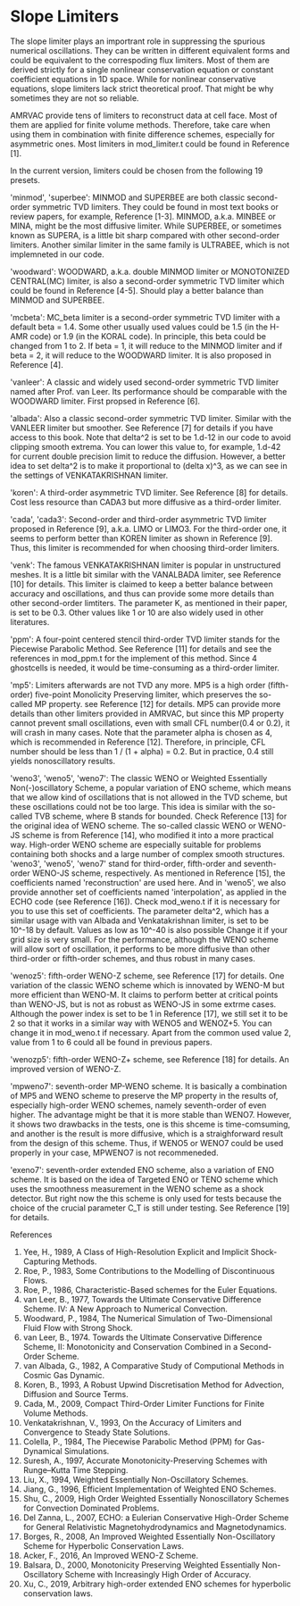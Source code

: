 # Slope Limiters

The slope limiter plays an importrant role in suppressing the spurious numerical oscillations.
They can be written in different equivalent forms and could be equivalent to the correspoding flux limiters.
Most of them are derived strictly for a single nonlinear conservation equation or constant coefficient equations in 1D space.
While for nonlinear conservative equations, slope limiters lack strict theoretical proof.
That might be why sometimes they are not so reliable.

AMRVAC provide tens of limiters to reconstruct data at cell face.
Most of them are applied for finite volume methods.
Therefore, take care when using them in combination with finite difference schemes, especially for asymmetric ones.
Most limiters in mod_limiter.t could be found in Reference [1].

In the current version, limiters could be chosen from the following 19 presets.

'minmod', 'superbee': MINMOD and SUPERBEE are both classic second-order symmetric TVD limiters. They could be found in most text books or review papers, for example, Reference [1-3]. MINMOD, a.k.a. MINBEE or MINA, might be the most diffusive limiter. While SUPERBEE, or sometimes known as SUPERA, is a little bit sharp compared with other second-order limiters. Another similar limiter in the same family is ULTRABEE, which is not implemneted in our code.

'woodward': WOODWARD, a.k.a. double MINMOD limiter or MONOTONIZED CENTRAL(MC) limiter, is also a second-order symmetric TVD limiter which could be found in Reference [4-5]. Should play a better balance than MINMOD and SUPERBEE.

'mcbeta': MC_beta limiter is a second-order symmetric TVD limiter with a default beta = 1.4. Some other usually used values could be 1.5 (in the H-AMR code) or 1.9 (in the KORAL code). In principle, this beta could be changed from 1 to 2. If beta = 1, it will reduce to the MINMOD limiter and if beta = 2, it will reduce to the WOODWARD limiter. It is also proposed in Reference [4].

'vanleer': A classic and widely used second-order symmetric TVD limiter named after Prof. van Leer. Its performance should be comparable with the WOODWARD limiter. First propsed in Reference [6].

'albada': Also a classic second-order symmetric TVD limiter. Similar with the VANLEER limiter but smoother. See Reference [7] for details if you have access to this book. Note that delta^2 is set to be 1.d-12 in our code to avoid clipping smooth extrema. You can lower this value to, for example, 1.d-42 for current double precision limit to reduce the diffusion. However, a better idea to set delta^2 is to make it proportional to (delta x)^3, as we can see in the settings of VENKATAKRISHNAN limiter.

'koren': A third-order asymmetric TVD limiter. See Reference [8] for details. Cost less resource than CADA3 but more diffusive as a third-order limiter.

'cada', 'cada3': Second-order and third-order asymmetric TVD limiter proposed in Reference [9], a.k.a. LIMO or LIMO3. For the third-order one, it seems to perform better than KOREN limiter as shown in Reference [9]. Thus, this limiter is recommended for when choosing third-order limiters.

'venk': The famous VENKATAKRISHNAN limiter is popular in unstructured meshes. It is a little bit similar with the VANALBADA limiter, see Reference [10] for details. This limiter is claimed to keep a better balance between accuracy and oscillations, and thus can provide some more details than other second-order limtiters. The parameter K, as mentioned in their paper, is set to be 0.3. Other values like 1 or 10 are also widely used in other literatures.

'ppm': A four-point centered stencil third-order TVD limiter stands for the Piecewise Parabolic Method. See Reference [11] for details and see the references in mod_ppm.t for the implement of this method. Since 4 ghostcells is needed, it would be time-consuming as a third-order limiter.

'mp5': Limiters afterwards are not TVD any more. MP5 is a high order (fifth-order) five-point Monolicity Preserving limiter, which preserves the so-called MP property. see Reference [12] for details. MP5 can provide more details than other limiters provided in AMRVAC, but since this MP property cannot prevent small oscillations, even with small CFL number(0.4 or 0.2), it will crash in many cases. Note that the parameter alpha is chosen as 4, which is recommended in Reference [12]. Therefore, in principle, CFL number should be less than 1 / (1 + alpha) = 0.2. But in practice, 0.4 still yields nonoscillatory results.

'weno3', 'weno5', 'weno7': The classic WENO or Weighted Essentially Non(-)oscillatory Scheme, a popular variation of ENO scheme, which means that we allow kind of oscillations that is not allowed in the TVD scheme, but these oscillations could not be too large. This idea is similar with the so-called TVB scheme, where B stands for bounded. Check Reference [13] for the original idea of WENO scheme. The so-called classic WENO or WENO-JS scheme is from Reference [14], who modified it into a more practical way. High-order WENO scheme are especially suitable for problems containing both shocks and a large number of complex smooth structures. 'weno3', 'weno5', 'weno7' stand for third-order, fifth-order and seventh-order WENO-JS scheme, respectively. As mentioned in Reference [15], the coefficients named 'reconstruction' are used here. And in 'weno5', we also provide annother set of coefficients named 'interpolation', as applied in the ECHO code (see Reference [16]). Check mod_weno.t if it is necessary for you to use this set of coefficients. The parameter delta^2, which has a similar usage with van Albada and Venkatakrishnan limiter, is set to be 10^-18 by default. Values as low as 10^-40 is also possible Change it if your grid size is very small. For the performance, although the WENO scheme will allow sort of oscillation, it performs to be more diffusive than other third-order or fifth-order schemes, and thus robust in many cases.

'wenoz5': fifth-order WENO-Z scheme, see Reference [17] for details. One variation of the classic WENO scheme which is innovated by WENO-M but more efficient than WENO-M. It claims to perform better at critical points than WENO-JS, but is not as robust as WENO-JS in some extrme cases. Although the power index is set to be 1 in Reference [17], we still set it to be 2 so that it works in a similar way with WENO5 and WENOZ+5. You can change it in mod_weno.t if necessary. Apart from the common used value 2, value from 1 to 6 could all be found in previous papers.

'wenozp5': fifth-order WENO-Z+ scheme, see Reference [18] for details. An improved version of WENO-Z.

'mpweno7': seventh-order MP-WENO scheme. It is basically a combination of MP5 and WENO scheme to preserve the MP property in the results of, especially high-order WENO schemes, namely seventh-order of even higher. The advantage might be that it is more stable than WENO7. However, it shows two drawbacks in the tests, one is this shceme is time-comsuming, and another is the result is more diffusive, which is a straighforward result from the design of this scheme. Thus, if WENO5 or WENO7 could be used properly in your case, MPWENO7 is not recommeneded.

'exeno7': seventh-order extended ENO scheme, also a variation of ENO scheme. It is based on the idea of Targeted ENO or TENO scheme which uses the smoothness measurement in the WENO scheme as a shock detector. But right now the this scheme is only used for tests because the choice of the crucial parameter C_T is still under testing. See Reference [19] for details.

References
1. Yee, H., 1989, A Class of High-Resolution Explicit and Implicit Shock-Capturing Methods.
2. Roe, P., 1983, Some Contributions to the Modelling of Discontinuous Flows.
3. Roe, P., 1986, Characteristic-Based schemes for the Euler Equations.
4. van Leer, B., 1977, Towards the Ultimate Conservative Difference Scheme. IV: A New Approach to Numerical Convection.
5. Woodward, P., 1984, The Numerical Simulation of Two-Dimensional Fluid Flow with Strong Shock.
6. van Leer, B., 1974. Towards the Ultimate Conservative Difference Scheme, II: Monotonicity and Conservation Combined in a Second-Order Scheme.
7. van Albada, G., 1982, A Comparative Study of Computional Methods in Cosmic Gas Dynamic.
8. Koren, B., 1993, A Robust Upwind Discretisation Method for Advection, Diffusion and Source Terms.
9. Cada, M., 2009, Compact Third-Order Limiter Functions for Finite Volume Methods.
10. Venkatakrishnan, V., 1993, On the Accuracy of Limiters and Convergence to Steady State Solutions.
11. Colella, P., 1984, The Piecewise Parabolic Method (PPM) for Gas-Dynamical Simulations.
12. Suresh, A., 1997, Accurate Monotonicity-Preserving Schemes with Runge–Kutta Time Stepping.
13. Liu, X., 1994, Weighted Essentially Non-Oscillatory Schemes.
14. Jiang, G., 1996, Efficient Implementation of Weighted ENO Schemes.
15. Shu, C., 2009, High Order Weighted Essentially Nonoscillatory Schemes for Convection Dominated Problems.
16. Del Zanna, L., 2007, ECHO: a Eulerian Conservative High-Order Scheme for General Relativistic Magnetohydrodynamics and Magnetodynamics.
17. Borges, R., 2008, An Improved Weighted Essentially Non-Oscillatory Scheme for Hyperbolic Conservation Laws.
18. Acker, F., 2016, An Improved WENO-Z Scheme.
19. Balsara, D., 2000, Monotonicity Preserving Weighted Essentially Non-Oscillatory Scheme with Increasingly High Order of Accuracy.
20. Xu, C., 2019, Arbitrary high-order extended ENO schemes for hyperbolic conservation laws.
